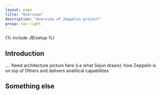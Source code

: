 ```yaml
---
layout: page
title: "Overview"
description: "Overview of Zeppelin project"
group: nav-right
---
```

{% include JB/setup %}

## Introduction

....
Need architecture picture here (i.e what Sejun draws): how Zeppelin is on top of Others and delivers analitical
capabilities


## Something else

